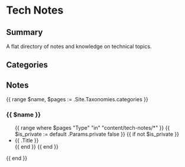 # Tech Notes

## Summary

A flat directory of notes and knowledge on technical topics.

## Categories



## Notes

{{ range $name, $pages := .Site.Taxonomies.categories }}
### {{ $name }}
<ul>
  {{ range where $pages "Type" "in" "content/tech-notes/*" }}
    {{ $is_private := default .Params.private false }}
    {{ if not $is_private }}
<li>{{ .Title }}</li>
    {{ end }}
  {{ end }}
</ul>
{{ end }}


